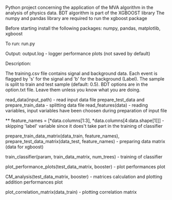 Python project concerning the application of the MVA algorithm in the analysis of physics data. 
BDT algorithm is part of the XGBOOST library
The numpy and pandas library are required to run the xgboost package

Before starting install the following packages: numpy, pandas, matplotlib, xgboost 

To run:
run.py

Output:
    output.log - logger 
    performance plots (not saved by default)

Description:

The training.csv file contains signal and background data. Each event is flagged by 's' for the signal and 'b' for the background (Label). 
The sample is split to train and test sample (default: 0.5).
BDT options are in the option.txt file. Leave them unless you know what you are doing.


read_data(input_path) - read input data file
prepare_test_data and prepare_train_data - splitting data file 
read_features(data) - reading variables, input variables have been choosen during preparation of input file

** feature_names = [*data.columns[1:3], *data.columns[4:data.shape[1]]] - skipping 'label' variable since it does't take part in the training of classifier

prepare_train_data_matrix(data_train, feature_names), prepare_test_data_matrix(data_test, feature_names) - preparing data matrix (data for xgboost)

train_classifier(param, train_data_matrix, num_trees) - training of classifier

plot_performance_plots(test_data_matrix, booster) - plot performances plot

CM_analysis(test_data_matrix, booster) - matrices calculation and plotting addition performances plot

plot_correlation_matrix(data_train) - plotting correlation matrix
